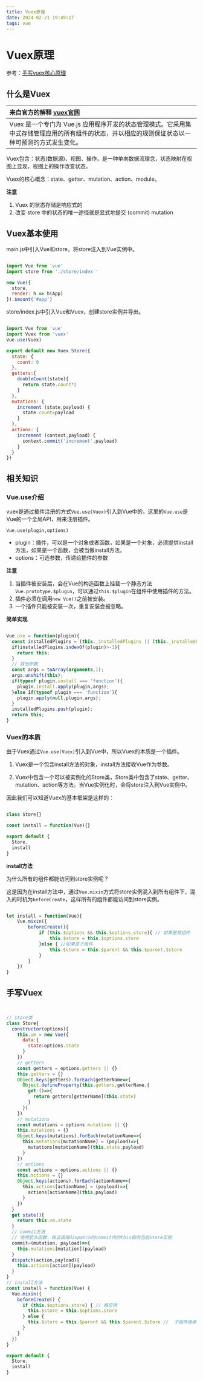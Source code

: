 ```yaml
---
title: Vuex原理
date: 2024-02-21 19:49:17
tags: vue
---
```

# Vuex原理

参考：[手写vuex核心原理](https://juejin.cn/post/6855474001838342151?searchId=202402081503391D3D8D0FD083DA237AD2)

## 什么是Vuex

| 来自官方的解释 [vuex官网](https://vuex.vuejs.org/) |
| :--- |
| Vuex 是一个专门为 Vue.js 应用程序开发的状态管理模式。它采用集中式存储管理应用的所有组件的状态，并以相应的规则保证状态以一种可预测的方式发生变化。 |

Vuex包含：状态(数据源)、视图、操作。是一种单向数据流理念，状态映射在视图上显现，视图上的操作改变状态。

Vuex的核心概念：state、getter、mutation、action、module。

**注意**
1. Vuex 的状态存储是响应式的
2. 改变 store 中的状态的唯一途径就是显式地提交 (commit) mutation

## Vuex基本使用

main.js中引入Vue和store，将store注入到Vue实例中。

```javascript

import Vue from 'vue'
import store from './store/index '

new Vue({
  store,
  render: h => h(App)
}).$mount('#app')

```

store/index.js中引入Vue和Vuex，创建store实例并导出。

```javascript

import Vue from 'vue'
import Vuex from 'vuex'
Vue.use(Vuex)

export default new Vuex.Store({
  state: {
    count: 0
  },
  getters:{
    doubleCount(state){
      return state.count*2
    }
  },
  mutations: {
    increment (state,payload) {
      state.count=payload
    }
  },
  actions: {
    increment (context,payload) {
      context.commit('increment',payload)
    }
  }
})

```

## 相关知识

### Vue.use介绍

vuex是通过插件注册的方式`Vue.use(Vuex)`引入到Vue中的，这里的`Vue.use`是Vue的一个全局API，用来注册插件。

`Vue.use(plugin,options)`

- plugin：插件，可以是一个对象或者函数，如果是一个对象，必须提供install方法，如果是一个函数，会被当做install方法。
- options：可选参数，传递给插件的参数

**注意**
1. 当插件被安装后，会在Vue的构造函数上挂载一个静态方法`Vue.prototype.$plugin`，可以通过`this.$plugin`在组件中使用插件的方法。
2. 插件必须在调用`new Vue()`之前被安装。
3. 一个插件只能被安装一次，重复安装会被忽略。

**简单实现**
  
```javascript

Vue.use = function(plugin){
  const installedPlugins = (this._installedPlugins || (this._installedPlugins = []));
  if(installedPlugins.indexOf(plugin)>-1){
    return this;
  }
  // 其他参数
  const args = toArray(arguments,1);
  args.unshift(this);
  if(typeof plugin.install === 'function'){
    plugin.install.apply(plugin,args);
  }else if(typeof plugin === 'function'){
    plugin.apply(null,plugin,args);
  }
  installedPlugins.push(plugin);
  return this;
}

```

### Vuex的本质

由于Vuex通过`Vue.use(Vuex)`引入到Vue中，所以Vuex的本质是一个插件。

1. Vuex是一个包含install方法的对象，install方法接收Vue作为参数。

2. Vuex中包含一个可以被实例化的Store类，Store类中包含了state、getter、mutation、action等方法。当Vue实例化时，会将store注入到Vue实例中。

因此我们可以知道Vuex的基本框架是这样的：

```javascript

class Store{}

const install = function(Vue){}

export default {
  Store,
  install
}

```

**install方法**

为什么所有的组件都能访问到store实例呢？

这是因为在install方法中，通过`Vue.mixin`方式将store实例混入到所有组件下，混入的时机为`beforeCreate`，这样所有的组件都能访问到store实例。

```javascript

let install = function(Vue){
    Vue.mixin({
        beforeCreate(){
            if (this.$options && this.$options.store){ // 如果是根组件
                this.$store = this.$options.store
            }else { //如果是子组件
                this.$store = this.$parent && this.$parent.$store
            }
        }
    })
}
```

## 手写Vuex

```javascript


// store类
class Store{
  constructor(options){
    this.vm = new Vue({
      data:{
        state:options.state
      }
    })
    // getters
    const getters = options.getters || {}
    this.getters = {}
    Object.keys(getters).forEach(getterName=>{
      Object.defineProperty(this.getters,getterName,{
        get:()=>{
          return getters[getterName](this.state)
        }
      })
    })
    // mutations
    const mutations = options.mutations || {}
    this.mutations = {}
    Object.keys(mutations).forEach(mutationName=>{
      this.mutations[mutationName] = (payload)=>{
        mutations[mutationName](this.state,payload)
      }
    })
    // actions
    const actions = options.actions || {}
    this.actions = {}
    Object.keys(actions).forEach(actionName=>{
      this.actions[actionName] = (payload)=>{
        actions[actionName](this,payload)
      }
    })
  }
  get state(){
    return this.vm.state
  }
  // commit方法
  // 使用箭头函数，保证调用dispatch时commit内的this指向当前store实例
  commit=(mutation, payload)=>{
    this.mutations[mutation](payload)
  }
  dispatch(action,payload){
    this.actions[action](payload)
  }
}
// install方法
const install = function(Vue) {
  Vue.mixin({
    beforeCreate() {
      if (this.$options.store) { // 根实例
        this.$store = this.$options.store
      } else {
        this.$store = this.$parent && this.$parent.$store //  子组件继承父组件的store
      }
    }
  })
}

export default {
  Store,
  install
}
```
